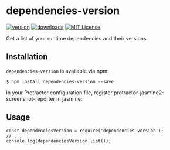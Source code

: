 # dependencies-version
[![version](https://img.shields.io/npm/v/dependencies-version.svg?style=flat-square)](http://npm.im/tsachis/dependencies-version)
[![downloads](https://img.shields.io/npm/dm/dependencies-version.svg?style=flat-square)](http://npm-stat.com/charts.html?package=dependencies-version&from=2018-08-01)
[![MIT License](https://img.shields.io/npm/l/dependencies-version.svg?style=flat-square)](http://opensource.org/licenses/MIT)

Get a list of your runtime dependencies and their versions

## Installation
<code>dependencies-version</code> is available via npm:

<code>$ npm install dependencies-version --save</code>

In your Protractor configuration file, register protractor-jasmine2-screenshot-reporter in jasmine:

## Usage
<pre><code>const dependenciesVersion = require('dependencies-version');
// ...
console.log(dependenciesVersion.list());
</code></pre>
